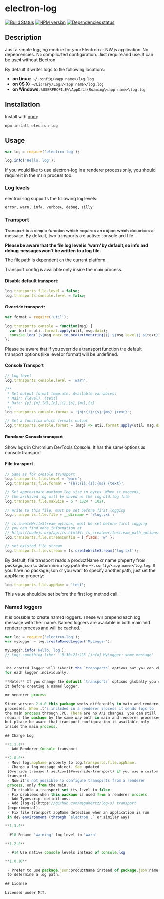 # electron-log
[![Build Status](https://travis-ci.org/megahertz/electron-log.svg?branch=master)](https://travis-ci.org/megahertz/electron-log)
[![NPM version](https://badge.fury.io/js/electron-log.svg)](https://badge.fury.io/js/electron-log)
[![Dependencies status](https://david-dm.org/megahertz/electron-log/status.svg)](https://david-dm.org/megahertz/electron-log)

## Description

Just a simple logging module for your Electron or NW.js application.
No dependencies. No complicated configuration. Just require and use.
It can be used without Electron.

By default it writes logs to the following locations:

 * **on Linux:** `~/.config/<app name>/log.log`
 * **on OS X:** `~/Library/Logs/<app name>/log.log`
 * **on Windows:** `%USERPROFILE%\AppData\Roaming\<app name>\log.log`

## Installation

Install with [npm](https://npmjs.org/package/electron-log):

    npm install electron-log

## Usage

```js
var log = require('electron-log');

log.info('Hello, log');
```

If you would like to use electron-log in a renderer process only, you
should require it in the main process too.

### Log levels

electron-log supports the following log levels:

    error, warn, info, verbose, debug, silly

### Transport

Transport is a simple function which requires an object which describes
a message. By default, two transports are active: console and file.

**Please be aware that the file log level is 'warn' by default, so info
and debug messages won't be written to a log file.**

The file path is dependent on the current platform.

Transport config is available only inside the main process.

#### Disable default transport:

```js
log.transports.file.level = false;
log.transports.console.level = false;
```

#### Override transport:

```js
var format = require('util');

log.transports.console = function(msg) {
  var text = util.format.apply(util, msg.data);
  console.log(`[${msg.date.toLocaleTimeString()} ${msg.level}] ${text}`);
};
```
Please be aware that if you override a transport function the default
transport options (like level or format) will be undefined.

#### Console Transport

```js
// Log level
log.transports.console.level = 'warn';

/**
 * Set output format template. Available variables:
 * Main: {level}, {text}
 * Date: {y},{m},{d},{h},{i},{s},{ms},{z}
 */
log.transports.console.format = '{h}:{i}:{s}:{ms} {text}';

// Set a function which formats output
log.transports.console.format = (msg) => util.format.apply(util, msg.data);
```

#### Renderer Console transport
Show logs in Chromium DevTools Console. It has the same options as
console transport.

#### File transport

```js
// Same as for console transport
log.transports.file.level = 'warn';
log.transports.file.format = '{h}:{i}:{s}:{ms} {text}';

// Set approximate maximum log size in bytes. When it exceeds,
// the archived log will be saved as the log.old.log file
log.transports.file.maxSize = 5 * 1024 * 1024;

// Write to this file, must be set before first logging
log.transports.file.file = __dirname + '/log.txt';

// fs.createWriteStream options, must be set before first logging
// you can find more information at
// https://nodejs.org/api/fs.html#fs_fs_createwritestream_path_options
log.transports.file.streamConfig = { flags: 'w' };

// set existed file stream
log.transports.file.stream = fs.createWriteStream('log.txt');
```

By default, file transport reads a productName or name property from
package.json to determine a log path like
`~/.config/<app name>/log.log`. If you have no package.json or you want
to specify another path, just set the appName property:

```js
log.transports.file.appName = 'test';
```
This value should be set before the first log method call.

### Named loggers
It is possible to create named loggers. These will prepend each log message with their name.
Named loggers are available in both main and renderer process and will be cached.

```js
var log = require('electron-log');
var myLogger = log.createNamedLogger('MyLogger');

myLogger.info('Hello, log');
// Logs something like: '10:30:21:123 [info] MyLogger: some message'
``

The created logger will inherit the `transports` options but you can change them
for each logger individually.

**Note:** If you change the default `transports` options globally you should do
it before creating a named logger.

## Renderer process

Since version 2.0.0 this package works differently in main and renderer
processes. When it's included in a renderer process it sends logs to
the main process through IPC. There are no API changes, you can still
require the package by the same way both in main and renderer processes,
but please be aware that transport configuration is available only
inside the main process.

## Change Log

**2.1.0**
 - Add Renderer Console transport

**2.0.0**
 - Move log.appName property to log.transports.file.appName.
 - Change a log message object. See updated
 [Override transport section](#override-transport) if you use a custom
 transport.
 - Now it's not possible to configure transports from a renderer
 process, only from the main.
 - To disable a transport set its level to false.
 - Fix problems when this package is used from a renderer process.
 - Add Typescript definitions.
 - Add [log-s](https://github.com/megahertz/log-s) transport
 (experimental).
 - Fix file transport appName detection when an application is run
 in dev environment (through `electron .` or similar way)

**1.3.0**

- #18 Rename 'warning' log level to 'warn'

**1.2.0**

 - #14 Use native console levels instead of console.log

**1.0.16**

 - Prefer to use package.json:productName instead of package.json:name
 to determine a log path.

## License

Licensed under MIT.

